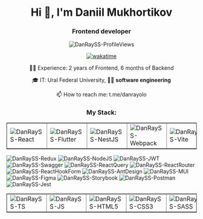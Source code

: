 <h1 align="center">Hi 👋, I'm Daniil Mukhortikov </h1>
<h3 align="center">Frontend developer </h3>

<p align="center"> <img src="https://komarev.com/ghpvc/?username=DanRaySS&label=Profile%20views&color=0e75b6&style=flat" alt="DanRaySS-ProfileViews" /> </p>
<p align="center"> <a href="https://wakatime.com/badge/user/018dd157-91fb-4fdf-944d-b629c6f0719e/project/018e47c5-bef6-4c92-a01a-40bc08eb15f1"><img src="https://wakatime.com/badge/user/018dd157-91fb-4fdf-944d-b629c6f0719e/project/018e47c5-bef6-4c92-a01a-40bc08eb15f1.svg" alt="wakatime"></a> </p>


<p align="center"> 👨‍🔬 Experience: 2 years of Frontend, 6 months of Backend </p>
<p align="center"> 🎓 IT: Ural Federal University, 👨‍💻 <b> software engineering </b> </p>
<p align="center"> 📫 How to reach me: t.me/danrayolo </p>
<!-- <p align="center"> ⚡ Fun fact: ... </p> -->

<h3 align="center">My Stack: </h3>

<table border="1" cellspacing="1" > 
  <tr> 
    <td> 
      <img align="center" src="https://img.shields.io/badge/react-%2320232a.svg?style=for-the-badge&logo=react&logoColor=%2361DAFB" alt="DanRaySS-React" /> 
    </td> 
    <td> 
      <img align="center" src="https://img.shields.io/badge/Flutter-%2302569B.svg?style=for-the-badge&logo=Flutter&logoColor=white" alt="DanRaySS-Flutter" />
    </td> 
    <td> 
      <img align="center" src="https://img.shields.io/badge/nestjs-%23E0234E.svg?style=for-the-badge&logo=nestjs&logoColor=white" alt="DanRaySS-NestJS" />
    </td> 
    <td> 
      <img align="center" src="https://img.shields.io/badge/webpack-%238DD6F9.svg?style=for-the-badge&logo=webpack&logoColor=black" alt="DanRaySS-Webpack" />
    </td> 
    <td> 
      <img align="center" src="https://img.shields.io/badge/vite-%23646CFF.svg?style=for-the-badge&logo=vite&logoColor=white" alt="DanRaySS-Vite" />
    </td> 
  </tr> 
</table> 
  
<span> <img src="https://img.shields.io/badge/redux-%23593d88.svg?style=for-the-badge&logo=redux&logoColor=white" alt="DanRaySS-Redux" /> </span>
<span> <img src="https://img.shields.io/badge/node.js-6DA55F?style=for-the-badge&logo=node.js&logoColor=white" alt="DanRaySS-NodeJS" /> </span>
<span> <img src="https://img.shields.io/badge/JWT-black?style=for-the-badge&logo=JSON%20web%20tokens" alt="DanRaySS-JWT" /> </span>
<span> <img src="https://img.shields.io/badge/-Swagger-%23Clojure?style=for-the-badge&logo=swagger&logoColor=white" alt="DanRaySS-Swagger" /> </span>
<span> <img src="https://img.shields.io/badge/-React%20Query-FF4154?style=for-the-badge&logo=react%20query&logoColor=white" alt="DanRaySS-ReactQuery" /> </span>
<span> <img src="https://img.shields.io/badge/React_Router-CA4245?style=for-the-badge&logo=react-router&logoColor=white" alt="DanRaySS-ReactRouter" /> </span>
<span> <img src="https://img.shields.io/badge/React%20Hook%20Form-%23EC5990.svg?style=for-the-badge&logo=reacthookform&logoColor=white" alt="DanRaySS-ReactHookForm" /> </span>
<span> <img src="https://img.shields.io/badge/-AntDesign-%230170FE?style=for-the-badge&logo=ant-design&logoColor=white" alt="DanRaySS-AntDesign" /> </span>
<span> <img src="https://img.shields.io/badge/MUI-%230081CB.svg?style=for-the-badge&logo=mui&logoColor=white" alt="DanRaySS-MUI" /> </span>
<span> <img src="https://img.shields.io/badge/figma-%23F24E1E.svg?style=for-the-badge&logo=figma&logoColor=white" alt="DanRaySS-Figma" /> </span>
<span> <img src="https://img.shields.io/badge/-Storybook-FF4785?style=for-the-badge&logo=storybook&logoColor=white" alt="DanRaySS-Storybook" /> </span>
<span> <img src="https://img.shields.io/badge/Postman-FF6C37?style=for-the-badge&logo=postman&logoColor=white" alt="DanRaySS-Postman" /> </span>
<span> <img src="https://img.shields.io/badge/-jest-%23C21325?style=for-the-badge&logo=jest&logoColor=white" alt="DanRaySS-Jest" /> </span>
    
<table border="1" cellspacing="1" > 
  <tr> 
    <td> 
      <img align="center" src="https://img.shields.io/badge/typescript-%23007ACC.svg?style=for-the-badge&logo=typescript&logoColor=white" alt="DanRaySS-TS" /> 
    </td> 
    <td> 
      <img align="center" src="https://img.shields.io/badge/javascript-%23323330.svg?style=for-the-badge&logo=javascript&logoColor=%23F7DF1E" alt="DanRaySS-JS" /> 
    </td> 
    <td> 
      <img align="center" src="https://img.shields.io/badge/html5-%23E34F26.svg?style=for-the-badge&logo=html5&logoColor=white" alt="DanRaySS-HTML5" /> 
    </td> 
    <td> 
      <img align="center" src="https://img.shields.io/badge/css3-%231572B6.svg?style=for-the-badge&logo=css3&logoColor=white" alt="DanRaySS-CSS3" />
    </td> 
    <td> 
      <img align="center" src="https://img.shields.io/badge/SASS-hotpink.svg?style=for-the-badge&logo=SASS&logoColor=white" alt="DanRaySS-SASS" /> 
    </td> 
    <td> 
      <img align="center" src="https://img.shields.io/badge/dart-%230175C2.svg?style=for-the-badge&logo=dart&logoColor=white" alt="DanRaySS-Dart" />
    </td> 
    <td> 
      <img align="center" src="https://img.shields.io/badge/c%23-%23239120.svg?style=for-the-badge&logo=csharp&logoColor=white" alt="DanRaySS-C#" />
    </td> 
  </tr> 
</table> 

